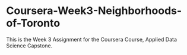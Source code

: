 # Coursera-Week3-Neighborhoods-of-Toronto
This is the Week 3 Assignment for the Coursera Course, Applied Data Science Capstone.
